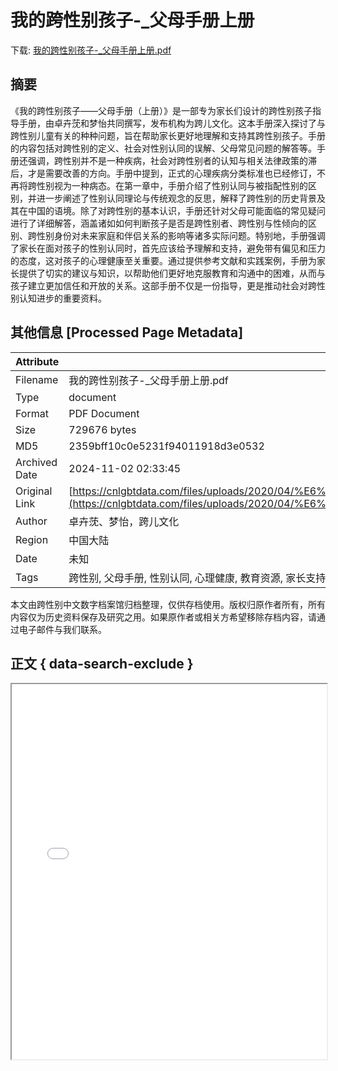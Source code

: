 # 我的跨性别孩子-_父母手册上册

<!-- tcd_download_link -->
下载: <a href="../我的跨性别孩子-_父母手册上册.pdf" download>我的跨性别孩子-_父母手册上册.pdf</a>
<!-- tcd_download_link_end -->

## 摘要

<!-- tcd_abstract -->
《我的跨性别孩子——父母手册（上册）》是一部专为家长们设计的跨性别孩子指导手册，由卓卉莐和梦怡共同撰写，发布机构为跨儿文化。这本手册深入探讨了与跨性别儿童有关的种种问题，旨在帮助家长更好地理解和支持其跨性别孩子。手册的内容包括对跨性别的定义、社会对性别认同的误解、父母常见问题的解答等。手册还强调，跨性别并不是一种疾病，社会对跨性别者的认知与相关法律政策的滞后，才是需要改善的方向。手册中提到，正式的心理疾病分类标准也已经修订，不再将跨性别视为一种病态。在第一章中，手册介绍了性别认同与被指配性别的区别，并进一步阐述了性别认同理论与传统观念的反思，解释了跨性别的历史背景及其在中国的语境。除了对跨性别的基本认识，手册还针对父母可能面临的常见疑问进行了详细解答，涵盖诸如如何判断孩子是否是跨性别者、跨性别与性倾向的区别、跨性别身份对未来家庭和伴侣关系的影响等诸多实际问题。特别地，手册强调了家长在面对孩子的性别认同时，首先应该给予理解和支持，避免带有偏见和压力的态度，这对孩子的心理健康至关重要。通过提供参考文献和实践案例，手册为家长提供了切实的建议与知识，以帮助他们更好地克服教育和沟通中的困难，从而与孩子建立更加信任和开放的关系。这部手册不仅是一份指导，更是推动社会对跨性别认知进步的重要资料。

<!-- tcd_abstract_end -->

## 其他信息 [Processed Page Metadata]

| Attribute       | Value                                  |
|-----------------|----------------------------------------|
| Filename        | 我的跨性别孩子-_父母手册上册.pdf                             |
| Type            | document                                 |
| Format          | PDF Document                               |
| Size            | 729676 bytes                           |
| MD5             | 2359bff10c0e5231f94011918d3e0532                                  |
| Archived Date   | 2024-11-02 02:33:45                             |
| Original Link   | [https://cnlgbtdata.com/files/uploads/2020/04/%E6%88%91%E7%9A%84%E8%B7%A8%E6%80%A7%E5%88%AB%E5%AD%A9%E5%AD%90%E7%88%B6%E6%AF%8D%E6%89%8B%E5%86%8C%E4%B8%8A%E5%86%8C.pdf](https://cnlgbtdata.com/files/uploads/2020/04/%E6%88%91%E7%9A%84%E8%B7%A8%E6%80%A7%E5%88%AB%E5%AD%A9%E5%AD%90%E7%88%B6%E6%AF%8D%E6%89%8B%E5%86%8C%E4%B8%8A%E5%86%8C.pdf)                         |
| Author          | 卓卉莐、梦怡，跨儿文化                               |
| Region          | 中国大陆                               |
| Date            | 未知                                 |
| Tags            | 跨性别, 父母手册, 性别认同, 心理健康, 教育资源, 家长支持, 跨儿文化, 社会认知                                 |

本文由跨性别中文数字档案馆归档整理，仅供存档使用。版权归原作者所有，所有内容仅为历史资料保存及研究之用。如果原作者或相关方希望移除存档内容，请通过电子邮件与我们联系。

## 正文 { data-search-exclude }

<!-- tcd_main_text -->
<iframe src="../我的跨性别孩子-_父母手册上册.pdf" width="100%" height="600px">
    <p>无法显示PDF，请下载查看。</p>
</iframe>
<!-- tcd_main_text_end -->

